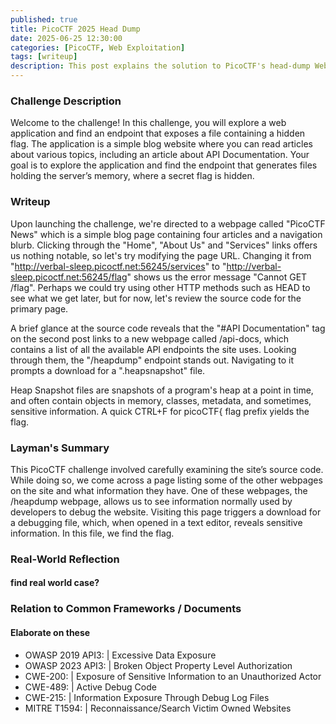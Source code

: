 ```yaml
---
published: true
title: PicoCTF 2025 Head Dump
date: 2025-06-25 12:30:00 
categories: [PicoCTF, Web Exploitation]
tags: [writeup]
description: This post explains the solution to PicoCTF's head-dump Web Exploitation challenge.
---
```


### Challenge Description

Welcome to the challenge! In this challenge, you will explore a web application and find an endpoint that exposes a file containing a hidden flag.
The application is a simple blog website where you can read articles about various topics, including an article about API Documentation. Your goal is to explore the application and find the endpoint that generates files holding the server’s memory, where a secret flag is hidden.

### Writeup

Upon launching the challenge, we're directed to a webpage called "PicoCTF News" which is a simple blog page containing four articles and a navigation blurb. Clicking through the "Home", "About Us" and "Services" links offers us nothing notable, so let's try modifying the page URL. Changing it from "http://verbal-sleep.picoctf.net:56245/services" to "http://verbal-sleep.picoctf.net:56245/flag" shows us the error message "Cannot GET /flag". Perhaps we could try using other HTTP methods such as HEAD to see what we get later, but for now, let's review the source code for the primary page.

A brief glance at the source code reveals that the "#API Documentation" tag on the second post links to a new webpage called /api-docs, which contains a list of all the available API endpoints the site uses. Looking through them, the "/heapdump" endpoint stands out. Navigating to it prompts a download for a ".heapsnapshot" file.

Heap Snapshot files are snapshots of a program's heap at a point in time, and often contain objects in memory, classes, metadata, and sometimes, sensitive information. A quick CTRL+F for picoCTF{ flag prefix yields the flag.

### Layman's Summary

This PicoCTF challenge involved carefully examining the site’s source code. While doing so, we come across a page listing some of the other webpages on the site and what information they have. One of these webpages, the /heapdump webpage, allows us to see information normally used by developers to debug the website. Visiting this page triggers a download for a debugging file, which, when opened in a text editor, reveals sensitive information. In this file, we find the flag.

### Real-World Reflection

#### find real world case? 

### Relation to Common Frameworks / Documents

#### Elaborate on these

- OWASP 2019 API3: | Excessive Data Exposure
- OWASP 2023 API3: | Broken Object Property Level Authorization
- CWE-200: | Exposure of Sensitive Information to an Unauthorized Actor
- CWE-489: | Active Debug Code
- CWE-215: | Information Exposure Through Debug Log Files
- MITRE T1594: | Reconnaissance/Search Victim Owned Websites
